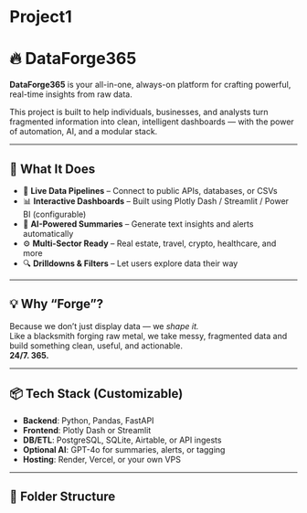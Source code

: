 # Project1
# 🔥 DataForge365

**DataForge365** is your all-in-one, always-on platform for crafting powerful, real-time insights from raw data.

This project is built to help individuals, businesses, and analysts turn fragmented information into clean, intelligent dashboards — with the power of automation, AI, and a modular stack.

---

## 🚀 What It Does

- 🔄 **Live Data Pipelines** – Connect to public APIs, databases, or CSVs
- 📊 **Interactive Dashboards** – Built using Plotly Dash / Streamlit / Power BI (configurable)
- 🧠 **AI-Powered Summaries** – Generate text insights and alerts automatically
- ⚙️ **Multi-Sector Ready** – Real estate, travel, crypto, healthcare, and more
- 🔍 **Drilldowns & Filters** – Let users explore data their way

---

## 💡 Why “Forge”?

Because we don’t just display data — we *shape it.*  
Like a blacksmith forging raw metal, we take messy, fragmented data and build something clean, useful, and actionable.  
**24/7. 365.**

---

## 📦 Tech Stack (Customizable)

- **Backend**: Python, Pandas, FastAPI  
- **Frontend**: Plotly Dash or Streamlit  
- **DB/ETL**: PostgreSQL, SQLite, Airtable, or API ingests  
- **Optional AI**: GPT-4o for summaries, alerts, or tagging  
- **Hosting**: Render, Vercel, or your own VPS

---

## 🧰 Folder Structure
